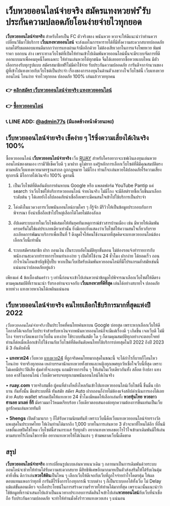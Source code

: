 # เว็บหวยออนไลน์จ่ายจริง สมัครแทงหวยฟร ีรับประกันความปลอดภัยโอนง่ายจ่ายไวทุกยอด
**เว็บหวยออนไลน์จ่ายจริง** สำหรับใครเป็น FC ตัวจริงของ พนันหวย หากจะให้ดีแนะนำว่าท่านควรเปลี่ยนวิธีมาใช้บริการ **เว็บแทงหวยออนไลน์** จะส่งผลในการหารายได้ที่มีทั้งความสะดวกสบายปลอดภัยแถมได้รับผลตอบแทนดีมากกว่าการแทงผ่านเจ้ามืออีกด้วย ไม่ต้องเสียเวลาในการแจ้งโพยหวย พิมพ์ราคา บอกบน ล่าง เพราะทางเว็บไซต์ที่เปิดให้ท่านเข้าไปเดิมพันหวยออนไลน์นั้นจะมีระบบจัดการที่ดี ออกแบบมาเพื่อคนยุคนี้โดยเฉพาะ ให้ท่านเล่นหวยได้ทุกชนิด จิ้มได้เลยอยากซื้อหวยแบบไหน มีตัวเลือกรองรับทุกรูปแบบ สมัครสมาชิกฟรีไม่มีค่าใช้จ่าย รับประกันความปลอดภัย การันตีจากจำนวนของผู้ที่เข้าไปแทงหวยกับเว็บไซต์เป็นประจำ เรื่องของการลงทุนในด้านตัวเลขวางใจเว็บไซต์นี้ เว็บแทงหวยออนไลน์ โอนง่าย จ่ายไวทุกยอด ปลอดภัย 100% เล่นแล้วรวยทุกคน

### 👉 [คลิกสมัคร เว็บหวยออนไลน์จ่ายจริง แทงหวยออนไลน์](https://ruay77s.com/%e0%b8%a7%e0%b8%b4%e0%b8%98%e0%b8%b5%e0%b8%aa%e0%b8%a1%e0%b8%b1%e0%b8%84%e0%b8%a3%e0%b8%aa%e0%b8%a1%e0%b8%b2%e0%b8%8a%e0%b8%b4%e0%b8%81-ruay/)
### 👉 [ซื้อหวยออนไลน์](https://atom.io/themes/%E0%B8%8B%E0%B8%B7%E0%B9%89%E0%B8%AD%E0%B8%AB%E0%B8%A7%E0%B8%A2%E0%B8%AD%E0%B8%AD%E0%B8%99%E0%B9%84%E0%B8%A5%E0%B8%99%E0%B9%8C%20%E0%B9%80%E0%B8%A7%E0%B9%87%E0%B8%9A%20ruay%20%E0%B9%81%E0%B8%97%E0%B8%87%E0%B8%AB%E0%B8%A7%E0%B8%A2%E0%B8%AD%E0%B8%B1%E0%B8%99%E0%B8%94%E0%B8%B1%E0%B8%9A%201)
### 📞 LINE ADD: [@admin77s](https://line.me/ti/p/~@admin77s) (มีแอดข้างหน้าด้วยนะคะ)


## เว็บหวยออนไลน์จ่ายจริง เช็คง่าย ๆ ไร้ซึ่งความเสี่ยงได้เงินจริง 100%
ซื้อหวยออนไลน์ **เว็บหวยออนไลน์จ่ายจริง** เว็บ [RUAY](https://ruay77s.com/) สำหรับใครอยากจะเซฟเงินลงทุนเล่นหวยออนไลน์ของตนเอง เรามีวิธีเช็คเว็บดี ๆ มาฝาก ดูไม่ยาก แค่รู้หลักการเลือกเว็บไซต์ที่ดีมีคุณสมบัติตรงตามหลักเว็บแทงหวยมาตรฐานสากล ถูกกฎหมาย ไม่มีโกง ท่านก็จะเล่นหวยได้ปลอดภัยไร้ความเสี่ยงทุกกรณี มีโอกาสได้เงินจริง 100% ดูตามนี้

1.	เป็นเว็บไซต์ที่ติดอันดับการค้นหาบน Google หรือ แพลตฟอร์ม YouTube Pantip แค่ search ว่าเว็บไซต์ให้บริการหวยออนไลน์ จ่ายเงินจริง ไม่มีโกง จะมีลิสต์รายชื่อเว็บขึ้นมาเลือกระดับต้น ๆ ได้เลยยังไงก็ปลอดภัยน่าเชื่อถือเพราะมีคนสนใจเข้าไปใช้บริการเป็นประจำ

2.	โด่งดังในแวดวงการเว็บพนันออนไลน์ถามใคร ๆ ก็รู้จัก มีรีวิวให้เป็นข้อมูลประกอบกับการพิจารณา ยิ่งน่าเชื่อถือเข้าไปใหญ่เลือกได้โดยไม่ต้องลังเล

3.	อัปเดตระบบภายในเว็บไซต์เสมอให้ทันยุคทันเหตุการณ์ข่าวสารบ้านเมือง เช่น มีหวยให้เดิมพันครบครันไม่ใช่แค่ประเภทเดียวเท่านั้น ยิ่งมีเยอะยิ่งแสดงว่าเว็บไซต์ให้ความสนใจเกี่ยวกับรายละเอียดการพัฒนาบริการเพื่อเป็นที่ 1 ดึงดูดใจให้คนใช้งานมากที่สุดคิดจะแทงหวยออนไลน์ต้องเลือกเว็บนี้เท่านั้น

4.	ระบบสมัครสมาชิก ฝาก ถอนเงิน เป็นระบบอัตโนมัติทุกขั้นตอน ไม่ต้องรอแจ้งทำรายการกับพนักงานสะดวกทำรายการไหนทำเองง่าย ๆ เปิดให้ใช้งาน 24 ชั่วโมง ฝากง่าย ได้ยอดเร็ว ถอนกำไรเงินโอนเข้าบัญชีปุ๊บปั๊บ หากเป็นเว็บเปิดรับเดิมพันหวยออนไลน์ที่มีโปรแกรมล้ำสมัยเช่นนี้ แน่นอนว่าปลอดภัยอยู่แล้ว

เพียงแค่ 4 ข้อเบื้องต้นคร่าว ๆ เท่านี้ก่อนจะเข้าไปเล่นหวยนำข้อมูลไปพิจารณาเลือกเว็บไซต์ให้ดีตรงตามคุณสมบัติที่เราแนะนำ รับรองท่านจะเจอกับ **เว็บแทงหวยที่ดีที่สุด** เล่นได้อย่างสบายใจ ปลอดภัยหายห่วง แทงหวยหาเงินได้เพลินแน่นอน


## เว็บหวยออนไลน์จ่ายจริง คนไทยเลือกใช้บริการมากที่สุดแห่งปี 2022
*เว็บหวยออนไลน์จ่ายจริง* เป็นประโยคที่คนไทยค้นหาบน Google บ่อยสุด เพราะหากเลือกเว็บให้ดีโอกาสได้เจอกับเว็บประจำสำหรับหาเงินจากพนันหวยออนไลน์ก็จะมีแต่เรื่องดี ๆ เกิดขึ้น เจอเว็บดี ไม่มีโกง จ่ายรางวัลแพงกว่าเว็บอื่น แทงง่าย ใช้ระบบทันสมัย ใด ๆ ก็ตามคุณสมบัติทุกอย่างจะตอบโจทย์ท่านก็ต่อเมื่อเลือกเข้าไปใช้งานกับเว็บไซต์ที่ติดอันดับคนไทยใช้บริการบ่อยสุดในปี 2022 ถึงปี 2023 มี 3 อันดับดังนี้

•	**แทงหวย24** เว็บหวย [แทงหวย24](https://ruay77s.com/%e0%b9%81%e0%b8%97%e0%b8%87%e0%b8%ab%e0%b8%a7%e0%b8%a224/) ที่ถูกจริตคนไทยมากสุดในขณะนี้ จะได้กำไรกี่บาทก็โอนไหว โอนง่าย จ่ายจริงทุกยอด เหล่าบรรดานักแทงหวยทั้งชายและหญิงทุกเพศทุกวัยเชื่อใจเว็บนี้ที่สุด เพราะไม่เคยมีประวัติเสีย คุ้มค่าที่จะลงทุน แถมมีรายการอื่น ๆ ให้เล่นในเว็บเดียวกันทั้ง สล็อต ยิงปลา แทงบอล คาสิโนออนไลน์ เว็บเดียวครบจบทุกเกมพนันออนไลน์ได้เงินจริง

•	**ruay.com** รวยจริงสมชื่อ ผู้คนที่ต่างก็หลั่งไหลกันเข้าไปแทงหวยออนไลน์เว็บไซต์นี้ ชื่นมื่น เบิกบาน กันทั้งนั้น มีแต่ระบบที่ดี ทันสมัย สมัคร Auto ฝากถอนก็ง่ายไม่ต้องแจ้งสลิปดำเนินการเองได้เลยด้วย Auto wallet พร้อมเปิดให้แทงหวย 24 ชั่วโมงมีหมดให้เลือกเล่นทั้ง **หวยหุ้นไทย** **หวยลาว** **ฮานอย** **มาเลย**์ **ยี่กี**่ มัดรวมมาไว้หมดเรียบร้อย เว็บเดียวตอบสนองต่อทุกความต้องการขึ้นแท่นเป็นเว็บลูกรักคนเล่นหวยทันที 

•	**5hengs** เปิดตัวมาแรก ๆ ก็ได้รับความนิยมทันที เพราะเว็บนี้คือเว็บแทงหวยออนไลน์จ่ายรางวัลแพงสุดในประเทศไทย ให้เงินท่านได้มากถึง 1,000 บาทในการเล่นหวย 3 ตัวจะหาที่ไหนได้อีก ที่อื่นมีเลขอั้นเลขปิดใช่ไหม เว็บไซต์นี้สวนกระแส รับทุกตัว อยากแทงหวยเลขอะไรไว้ใจเข้ามาเดิมพันมีให้เล่นตามสบายไร้เงื่อนไขการซื้อ อยากแทงหวยให้ได้เงินเฮง ๆ ห้ามพลาดเว็บนี้เด็ดขาด

## สรุป
**เว็บหวยออนไลน์จ่ายจริง** การเปลี่ยนรูปแบบเล่นหวยแนวเดิม ๆ กลายมาเป็นการเดิมพันด้วยระบบออนไลน์จะช่วยให้ท่านได้รับความสะดวกสบาย มีสิทธิพิเศษอีกมากมายเป็นตัวส่งเสริมให้ได้รับเงินคุ้มค่ายิ่งขึ้น ดีกว่าเล่น**หวยใต้ดิน**เป็นไหน ๆ เลือกเว็บให้ดีเจอกับเว็บที่ถูกใจจ่ายกำไรโคตรคุ้ม ให้ผลตอบแทนแพงกว่าทุกที่ การันตีไร้ซึ่งการโกงทุกกรณี ระบบต่าง ๆ ก็เป็นระบบออโต้ทั้งเว็บ ไม่ Delay แม้แต่ขั้นตอนเดียว จะเอื้อประโยชน์ในการสร้างความร่ำรวยให้ท่านได้มากที่สุด เพราะฉะนั้นแนะนำว่าใช้ข้อมูลที่เรานำเสนอไปแล้วเป็นแนวทางประกอบการตัดสินใจเข้าไปเล่น**หวยออนไลน์**กับเว็บที่น่าเชื่อถือ รับประกันความปลอดภัย จะทำให้ท่านมั่งคั่งร่ำรวยแทงหวยเฮง ๆ แน่นอน
